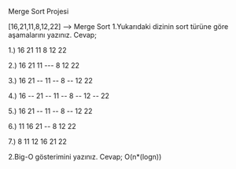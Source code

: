 Merge Sort Projesi


[16,21,11,8,12,22] --> Merge Sort
1.Yukarıdaki dizinin sort türüne göre aşamalarını yazınız.
Cevap;

1.) 16 21 11 8 12 22

2.) 16 21 11 --- 8 12 22

3.) 16 21 -- 11 -- 8 -- 12 22

4.) 16 -- 21 -- 11 -- 8 -- 12 -- 22

5.) 16 21 -- 11 -- 8 -- 12 22

6.) 11 16 21 -- 8 12 22

7.) 8 11 12 16 21 22

2.Big-O gösterimini yazınız.
Cevap; O(n*(logn))